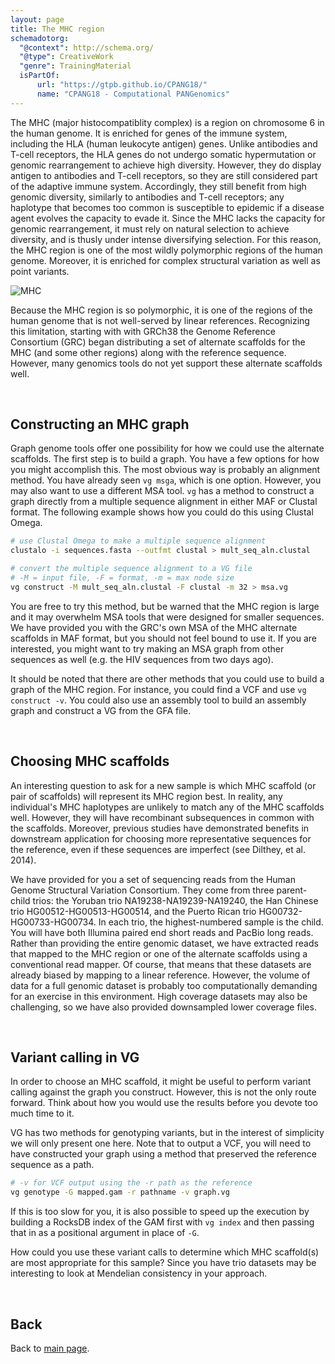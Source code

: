 ```yaml
---
layout: page
title: The MHC region
schemadotorg:
  "@context": http://schema.org/
  "@type": CreativeWork
  "genre": TrainingMaterial
  isPartOf:
      url: "https://gtpb.github.io/CPANG18/"
      name: "CPANG18 - Computational PANGenomics"
---
```


The MHC (major histocompatiblity complex) is a region on chromosome 6 in the human genome. It is enriched for  genes of the immune system, including the HLA (human leukocyte antigen) genes. Unlike antibodies and T-cell receptors, the HLA genes do not undergo somatic hypermutation or genomic rearrangement to achieve high diversity. However, they do display antigen to antibodies and T-cell receptors, so they are still considered part of the adaptive immune system. Accordingly, they still benefit from high genomic diversity, similarly to antibodies and T-cell receptors; any haplotype that becomes too common is susceptible to epidemic if a disease agent evolves the capacity to evade it. Since the MHC lacks the capacity for genomic rearrangement, it must rely on natural selection to achieve diversity, and is thusly under intense diversifying selection. For this reason, the MHC region is one of the most wildly polymorphic regions of the human genome. Moreover, it is enriched for complex structural variation as well as point variants.

![MHC](http://www.sciscogenetics.com/wp-content/uploads/2013/05/MHC.png)

Because the MHC region is so polymorphic, it is one of the regions of the human genome that is not well-served by linear references. Recognizing this limitation, starting with with GRCh38 the Genome Reference Consortium (GRC) began distributing a set of alternate scaffolds for the MHC (and some other regions) along with the reference sequence. However, many genomics tools do not yet support these alternate scaffolds well.

<br/>

## Constructing an MHC graph

Graph genome tools offer one possibility for how we could use the alternate scaffolds. The first step is to build a graph. You have a few options for how you might accomplish this. The most obvious way is probably an alignment method. You have already seen `vg msga`, which is one option. However, you may also want to use a different MSA tool. `vg` has a method to construct a graph directly from a multiple sequence alignment in either MAF or Clustal format. The following example shows how you could do this using Clustal Omega.

```bash
# use Clustal Omega to make a multiple sequence alignment
clustalo -i sequences.fasta --outfmt clustal > mult_seq_aln.clustal

# convert the multiple sequence alignment to a VG file
# -M = input file, -F = format, -m = max node size
vg construct -M mult_seq_aln.clustal -F clustal -m 32 > msa.vg
```

You are free to try this method, but be warned that the MHC region is large and it may overwhelm MSA tools that were designed for smaller sequences. We have provided you with the GRC's own MSA of the MHC alternate scaffolds in MAF format, but you should not feel bound to use it. If you are interested, you might want to try making an MSA graph from other sequences as well (e.g. the HIV sequences from two days ago).

It should be noted that there are other methods that you could use to build a graph of the MHC region. For instance, you could find a VCF and use `vg construct -v`. You could also use an assembly tool to build an assembly graph and construct a VG from the GFA file.

<br/>

## Choosing MHC scaffolds

An interesting question to ask for a new sample is which MHC scaffold (or pair of scaffolds) will represent its MHC region best. In reality, any individual's MHC haplotypes are unlikely to match any of the MHC scaffolds well. However, they will have recombinant subsequences in common with the scaffolds. Moreover, previous studies have demonstrated benefits in downstream application for choosing more representative sequences for the reference, even if these sequences are imperfect (see Dilthey, et al. 2014).

We have provided for you a set of sequencing reads from the Human Genome Structural Variation Consortium. They come from three parent-child trios: the Yoruban trio NA19238-NA19239-NA19240, the Han Chinese trio HG00512-HG00513-HG00514, and the Puerto Rican trio HG00732-HG00733-HG00734. In each trio, the highest-numbered sample is the child. You will have both Illumina paired end short reads and PacBio long reads. Rather than providing the entire genomic dataset, we have extracted reads that mapped to the MHC region or one of the alternate scaffolds using a conventional read mapper. Of course, that means that these datasets are already biased by mapping to a linear reference. However, the volume of data for a full genomic dataset is probably too computationally demanding for an exercise in this environment. High coverage datasets may also be challenging, so we have also provided downsampled lower coverage files.

<br/>

## Variant calling in VG

In order to choose an MHC scaffold, it might be useful to perform variant calling against the graph you construct. However, this is not the only route forward. Think about how you would use the results before you devote too much time to it.

VG has two methods for genotyping variants, but in the interest of simplicity we will only present one here. Note that to output a VCF, you will need to have constructed your graph using a method that preserved the reference sequence as a path.

```bash
# -v for VCF output using the -r path as the reference  
vg genotype -G mapped.gam -r pathname -v graph.vg
```

If this is too slow for you, it is also possible to speed up the execution by building a RocksDB index of the GAM first with `vg index` and then passing that in as a positional argument in place of `-G`.

How could you use these variant calls to determine which MHC scaffold(s) are most appropriate for this sample? Since you have trio datasets may be interesting to look at Mendelian consistency in your approach.

<br/>

## Back

Back to [main page](../index.md).
